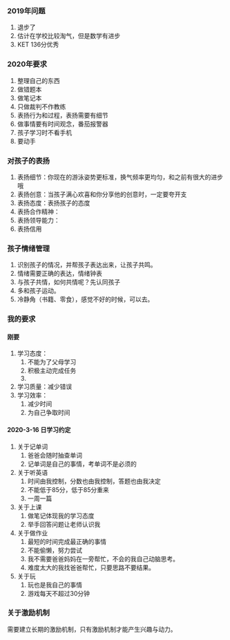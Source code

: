 ### 2019年问题
1. 退步了
2. 估计在学校比较淘气，但是数学有进步
3. KET 136分优秀
### 2020年要求
1. 整理自己的东西
2. 做错题本
3. 做笔记本
4. 只做裁判不作教练 
5. 表扬行为和过程，表扬需要有细节
6. 做事情要有时间观念，番茄报警器
7. 孩子学习时不看手机
8. 要动手

### 对孩子的表扬

1. 表扬细节：你现在的游泳姿势更标准，换气频率更均匀，和之前有很大的进步哦
2. 表扬创意：当孩子满心欢喜和你分享他的创意时，一定要夸开支
3. 表扬态度：表扬孩子的态度
4. 表扬合作精神：
5. 表扬领导能力：
6. 表扬信用

### 孩子情绪管理

1. 识别孩子的情况，并帮孩子表达出来，让孩子共鸣。
2. 情绪需要正确的表达，情绪钟表
3. 与孩子共情，如何共情呢？先认同孩子
4. 多和孩子运动。
5. 冷静角（书籍、零食），感觉不好的时候，可以去。

### 我的要求

#### 刚要

1. 学习态度：
   1. 不能为了父母学习
   2. 积极主动完成任务
   3. 
2. 学习质量：减少错误
3. 学习效率：
   1. 减少时间
   2. 为自己争取时间

#### 2020-3-16 日学习约定

1. 关于记单词
   1. 爸爸会随时抽查单词
   2. 记单词是自己的事情，考单词不是必须的
2. 关于听英语
   1. 时间由我控制，分数也由我控制，答题也由我决定
   2. 不能低于85分，低于85分重来
   3. 一周一篇
3. 关于上课
   1. 做笔记体现我的学习态度
   2. 举手回答问题让老师认识我
4. 关于做作业
   1. 最短的时间完成最正确的事情
   2. 不能偷懒，努力尝试
   3. 我不需要爸爸妈妈在一旁帮忙，不会的我自己动脑思考。
   4. 难度太大的我找爸爸帮忙，只要思路不要结果。
5. 关于玩
   1. 玩也是我自己的事情
   2. 游戏每天不超过30分钟

### 关于激励机制

需要建立长期的激励机制，只有激励机制才能产生兴趣与动力。